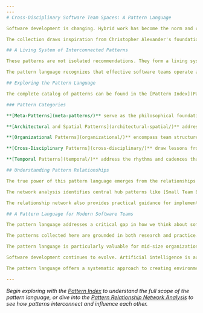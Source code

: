 ```yaml
---
---
# Cross-Disciplinary Software Team Spaces: A Pattern Language

Software development is changing. Hybrid work has become the norm and cross-functional teams are essential for delivering complex products. Traditional office design and organizational structures often fall short. This pattern language bridges the gap between the physical environments where software teams work and the organizational patterns that enable them to thrive.

The collection draws inspiration from Christopher Alexander's foundational work "A Pattern Language." The collection synthesizes insights from architecture, organizational psychology, software engineering, interior design, product management, and epistemology. The result is a comprehensive framework for creating environments that support the unique needs of modern software product teams.

## A Living System of Interconnected Patterns

These patterns are not isolated recommendations. They form a living system where each element reinforces and enhances the others. At the foundation lie philosophical principles about human-centered design and empowerment. These inform spatial arrangements that support team autonomy. This in turn enables organizational practices that leverage both in-person and distributed collaboration.

The pattern language recognizes that effective software teams operate as complex adaptive systems. They need spaces that can evolve with their work. They need organizational structures that balance autonomy with alignment. They need temporal rhythms that honor both deep focus and collaborative creation. Most importantly, all patterns are designed with hybrid work as the default case. The future of software development is neither fully co-located nor fully remote, but thoughtfully distributed.

## Exploring the Pattern Language

The complete catalog of patterns can be found in the [Pattern Index](Pattern-Index.md), which organizes the 50+ patterns into five interconnected categories. Each pattern stands alone as a solution to a specific problem. It also connects to related patterns that amplify its effectiveness.

### Pattern Categories

**[Meta-Patterns](meta-patterns/)** serve as the philosophical foundation. They establish core principles like human-centric design, transparency, and fractal autonomy that influence all other patterns. These patterns shape how we think about creating empowering environments rather than prescribing specific implementations.

**[Architectural and Spatial Patterns](architectural-spatial/)** address the physical environment from building-scale considerations down to individual workstation design. These patterns help create spaces that support team collaboration. They also provide individuals with the environmental comfort and personal agency they need to do their best work.

**[Organizational Patterns](organizational/)** encompass team structures, decision-making frameworks, communication practices, and coordination mechanisms. These patterns enable teams to operate with aligned autonomy. Teams can make decisions quickly while staying connected to broader organizational goals.

**[Cross-Disciplinary Patterns](cross-disciplinary/)** draw lessons from research laboratories, maker spaces, architectural studios, and manufacturing cells. These patterns bring fresh perspectives to software team environments. They suggest approaches that have proven effective in other domains of creative and technical work.

**[Temporal Patterns](temporal/)** address the rhythms and cadences that structure team life, from daily rituals to seasonal cycles. These patterns help teams create sustainable workflows. The workflows alternate between focused individual work and energizing collaborative sessions.

## Understanding Pattern Relationships

The true power of this pattern language emerges from the relationships between patterns. The [Pattern Relationship Network Analysis](Pattern-Relationship-Network-Analysis.md) provides a comprehensive visualization of how patterns connect across categories, revealing key insights about implementation pathways and pattern clusters.

The network analysis identifies central hub patterns like [Small Team Bays](architectural-spatial/small-team-bays.md) and [Psychological Safety Practices](organizational/psychological-safety-practices.md). These patterns serve as integration points, connecting multiple other patterns. The analysis also reveals powerful pattern clusters. Pattern clusters are groups of related patterns that reinforce each other when implemented together. For example, the high-autonomy cluster combines [Self-Governing Teams](organizational/self-governing-teams.md), [Small Team Bays](architectural-spatial/small-team-bays.md), and [Aligned Autonomy](organizational/aligned-autonomy.md). The high-autonomy cluster creates environments where teams can operate independently while remaining organizationally aligned.

The relationship network also provides practical guidance for implementation. Rather than attempting to adopt all patterns simultaneously, [the relationship network](Pattern-Relationship-Network-Analysis.md) reveals natural sequences. Foundational patterns enable others. Start with [meta-patterns](meta-patterns/) for philosophical alignment. Then establish spatial support for team autonomy. Follow with communication and coordination practices. Finally add hybrid work integration. This provides a proven pathway for transformation.

## A Pattern Language for Modern Software Teams

The pattern language addresses a critical gap in how we think about software team environments. We have extensive literature on agile methodologies and software engineering practices. We have growing research on remote work and hybrid collaboration. However, there has been little systematic exploration of how [physical spaces](architectural-spatial/), [organizational structures](organizational/), and [temporal rhythms](temporal/) interact. The interaction between these elements creates environments where software teams can thrive.

The patterns collected here are grounded in both research and practice. They synthesize insights from academic studies on team effectiveness and environmental psychology. They also draw from case studies from successful tech companies. [Cross-disciplinary approaches](cross-disciplinary/) from fields where creative and technical work flourish provide additional insights. Each pattern has been validated through real-world application and refined based on observed outcomes.

The pattern language is particularly valuable for mid-size organizations. These organizations are large enough to need systematic approaches to team environment design. They are also small enough to implement changes quickly and observe their effects. These organizations often struggle with scaling beyond startup informality while avoiding enterprise bureaucracy. The patterns provide a framework for growth that preserves what makes teams effective.

Software development continues to evolve. Artificial intelligence is augmenting human capabilities and new forms of distributed collaboration are emerging. The need for thoughtfully designed team environments becomes even more critical. The patterns in this language provide a foundation that can adapt to these changes. They preserve the human elements that make software development both effective and fulfilling.

The pattern language offers a systematic approach to creating environments where software teams can do their best work. Whether you are an architect designing software company offices, a team lead seeking to improve collaboration, a facilities manager adapting spaces for hybrid work, or an organizational leader thinking about team structures, these patterns can help.

---
```


*Begin exploring with the [Pattern Index](Pattern-Index.md) to understand the full scope of the pattern language, or dive into the [Pattern Relationship Network Analysis](Pattern-Relationship-Network-Analysis.md) to see how patterns interconnect and influence each other.*